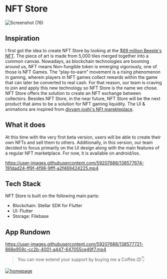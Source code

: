 # NFT Store
![Screenshot (76)](https://user-images.githubusercontent.com/59207688/138577683-c6ca2723-12b8-4835-b90f-2fe016bfcaf7.png)

## Inspiration
I first got the idea to create NFT Store by looking at the [$69 million Beeple's NFT](https://www.theverge.com/2021/3/11/22325054/beeple-christies-nft-sale-cost-everydays-69-million). The piece of art is made from 5,000 tiles merged together into a common canvas. Nowadays, as blockchain technologies are booming around us, NFT means Non-fungible token is emerging vigorously, one of those is NFT Games. The “play-to-earn” movement is a rising phenomenon in gaming, wherein players in NFT games collect rewards within the game that can later be converted to real cash. For that reason, our team is craving to join and apply this new technology so NFT Store is the name we chose. NFT Store offers the solution to create an NFT exchange between collectors. Besides NFT Store, in the near future, NFT Store will be the next product that aims to be a solution for NFT gaming liquidity. The UI & animations are inspired from [divyam joshi's NFt marekteplace](https://github.com/dvmjoshi/nft_marketplace).

## What it does
At this time with the very first beta version, users will be able to create their own NFTs and sell them to others. Additionally, in this version, our team decided to focus primarily on the UI design along with the main features of a regular NFT marketplace. For now, it is available on android/ios.



https://user-images.githubusercontent.com/59207688/138577674-191dad24-ff9f-4f98-9fff-a2f469424225.mp4

## Tech Stack
NFT Store is built on the following main parts:
- Blockchain: Stellar SDK for Flutter 
- UI: Flutter 
- Storage: Filebase

## App Rundown



https://user-images.githubusercontent.com/59207688/138577721-868e959c-cc2b-4001-a447-647055ce49f7.mp4

> You can now extend your support by buying me a Coffee.😊👇

<p>
  <a href="https://www.buymeacoffee.com/believeInJha" title="buymecoffee">
    <img src="https://cdn.hashnode.com/res/hashnode/image/upload/v1634550700092/BI5ragUGo.png" alt="homepage" />
  </a>
</p>
